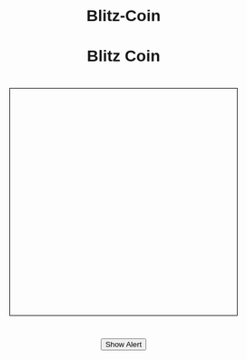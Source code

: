 # Blitz-Coin
<!DOCTYPE html>
<html lang="English">
<head>
    <meta charset="UTF-8">
    <meta name="viewport" content="width=device-width, initial-scale=1.0">
    <title>Blitz Coin</title>
    <style>
        body {
            font-family: Arial, sans-serif;
            text-align: center;
        }
        #game-container {
            width: 400px;
            height: 400px;
            border: 1px 
solid black;
            margin: 40px auto;
        }
    </style>
</head>
<body>
    <h1>Blitz Coin</h1>
    <div id="game-container">
        <!-- Game canvas will be rendered here -->
    </div>
    <button onclick="Telegram.WebApp.showAlert('Hello World!')">Show Alert</button>
    <script src="https://telegram.org/js/telegram-web-app.js"></script>
    <script>
        Telegram.WebApp.ready();
    </script>
</body>
</html>
